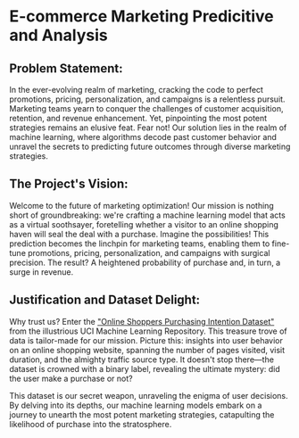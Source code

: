 # E-commerce Marketing Predicitive and Analysis

## Problem Statement:

In the ever-evolving realm of marketing, cracking the code to perfect promotions, pricing, personalization, and campaigns is a relentless pursuit. Marketing teams yearn to conquer the challenges of customer acquisition, retention, and revenue enhancement. Yet, pinpointing the most potent strategies remains an elusive feat. Fear not! Our solution lies in the realm of machine learning, where algorithms decode past customer behavior and unravel the secrets to predicting future outcomes through diverse marketing strategies.

## The Project's Vision:

Welcome to the future of marketing optimization! Our mission is nothing short of groundbreaking: we're crafting a machine learning model that acts as a virtual soothsayer, foretelling whether a visitor to an online shopping haven will seal the deal with a purchase. Imagine the possibilities! This prediction becomes the linchpin for marketing teams, enabling them to fine-tune promotions, pricing, personalization, and campaigns with surgical precision. The result? A heightened probability of purchase and, in turn, a surge in revenue.

## Justification and Dataset Delight:

Why trust us? Enter the ["Online Shoppers Purchasing Intention Dataset"](https://www.kaggle.com/datasets/henrysue/online-shoppers-intention) from the illustrious UCI Machine Learning Repository. This treasure trove of data is tailor-made for our mission. Picture this: insights into user behavior on an online shopping website, spanning the number of pages visited, visit duration, and the almighty traffic source type. It doesn't stop there—the dataset is crowned with a binary label, revealing the ultimate mystery: did the user make a purchase or not?

This dataset is our secret weapon, unraveling the enigma of user decisions. By delving into its depths, our machine learning models embark on a journey to unearth the most potent marketing strategies, catapulting the likelihood of purchase into the stratosphere.

